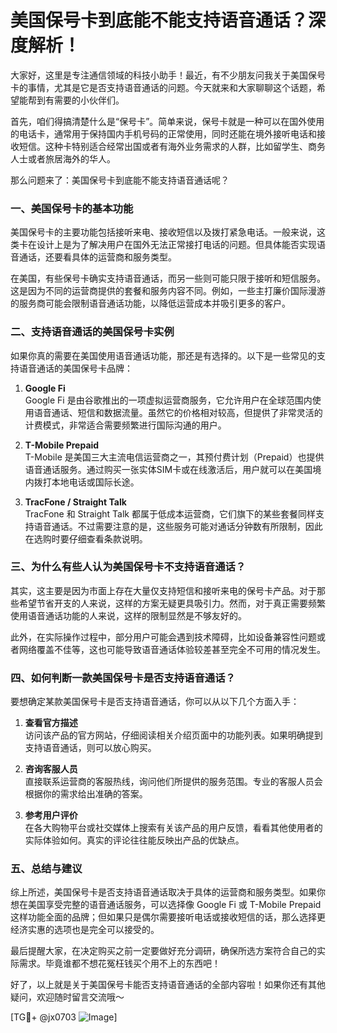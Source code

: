 # 美国保号卡到底能不能支持语音通话？深度解析！

大家好，这里是专注通信领域的科技小助手！最近，有不少朋友问我关于美国保号卡的事情，尤其是它是否支持语音通话的问题。今天就来和大家聊聊这个话题，希望能帮到有需要的小伙伴们。

首先，咱们得搞清楚什么是“保号卡”。简单来说，保号卡就是一种可以在国外使用的电话卡，通常用于保持国内手机号码的正常使用，同时还能在境外接听电话和接收短信。这种卡特别适合经常出国或者有海外业务需求的人群，比如留学生、商务人士或者旅居海外的华人。

那么问题来了：美国保号卡到底能不能支持语音通话呢？

### 一、美国保号卡的基本功能

美国保号卡的主要功能包括接听来电、接收短信以及拨打紧急电话。一般来说，这类卡在设计上是为了解决用户在国外无法正常接打电话的问题。但具体能否实现语音通话，还要看具体的运营商和服务类型。

在美国，有些保号卡确实支持语音通话，而另一些则可能只限于接听和短信服务。这是因为不同的运营商提供的套餐和服务内容不同。例如，一些主打廉价国际漫游的服务商可能会限制语音通话功能，以降低运营成本并吸引更多的客户。

### 二、支持语音通话的美国保号卡实例

如果你真的需要在美国使用语音通话功能，那还是有选择的。以下是一些常见的支持语音通话的美国保号卡品牌：

1. **Google Fi**  
   Google Fi 是由谷歌推出的一项虚拟运营商服务，它允许用户在全球范围内使用语音通话、短信和数据流量。虽然它的价格相对较高，但提供了非常灵活的计费模式，非常适合需要频繁进行国际沟通的用户。

2. **T-Mobile Prepaid**  
   T-Mobile 是美国三大主流电信运营商之一，其预付费计划（Prepaid）也提供语音通话服务。通过购买一张实体SIM卡或在线激活后，用户就可以在美国境内拨打本地电话或国际长途。

3. **TracFone / Straight Talk**  
   TracFone 和 Straight Talk 都属于低成本运营商，它们旗下的某些套餐同样支持语音通话。不过需要注意的是，这些服务可能对通话分钟数有所限制，因此在选购时要仔细查看条款说明。

### 三、为什么有些人认为美国保号卡不支持语音通话？

其实，这主要是因为市面上存在大量仅支持短信和接听来电的保号卡产品。对于那些希望节省开支的人来说，这样的方案无疑更具吸引力。然而，对于真正需要频繁使用语音通话功能的人来说，这样的限制显然是不够友好的。

此外，在实际操作过程中，部分用户可能会遇到技术障碍，比如设备兼容性问题或者网络覆盖不佳等，这也可能导致语音通话体验较差甚至完全不可用的情况发生。

### 四、如何判断一款美国保号卡是否支持语音通话？

要想确定某款美国保号卡是否支持语音通话，你可以从以下几个方面入手：

1. **查看官方描述**  
   访问该产品的官方网站，仔细阅读相关介绍页面中的功能列表。如果明确提到支持语音通话，则可以放心购买。

2. **咨询客服人员**  
   直接联系运营商的客服热线，询问他们所提供的服务范围。专业的客服人员会根据你的需求给出准确的答案。

3. **参考用户评价**  
   在各大购物平台或社交媒体上搜索有关该产品的用户反馈，看看其他使用者的实际体验如何。真实的评论往往能反映出产品的优缺点。

### 五、总结与建议

综上所述，美国保号卡是否支持语音通话取决于具体的运营商和服务类型。如果你想在美国享受完整的语音通话服务，可以选择像 Google Fi 或 T-Mobile Prepaid 这样功能全面的品牌；但如果只是偶尔需要接听电话或接收短信的话，那么选择更经济实惠的选项也是完全可以接受的。

最后提醒大家，在决定购买之前一定要做好充分调研，确保所选方案符合自己的实际需求。毕竟谁都不想花冤枉钱买个用不上的东西吧！

好了，以上就是关于美国保号卡能否支持语音通话的全部内容啦！如果你还有其他疑问，欢迎随时留言交流哦～

[TG💪+ @jx0703 ![Image](https://github.com/user-attachments/assets/dbca1d08-cadb-493c-b0ec-ad6f7a83f270)]